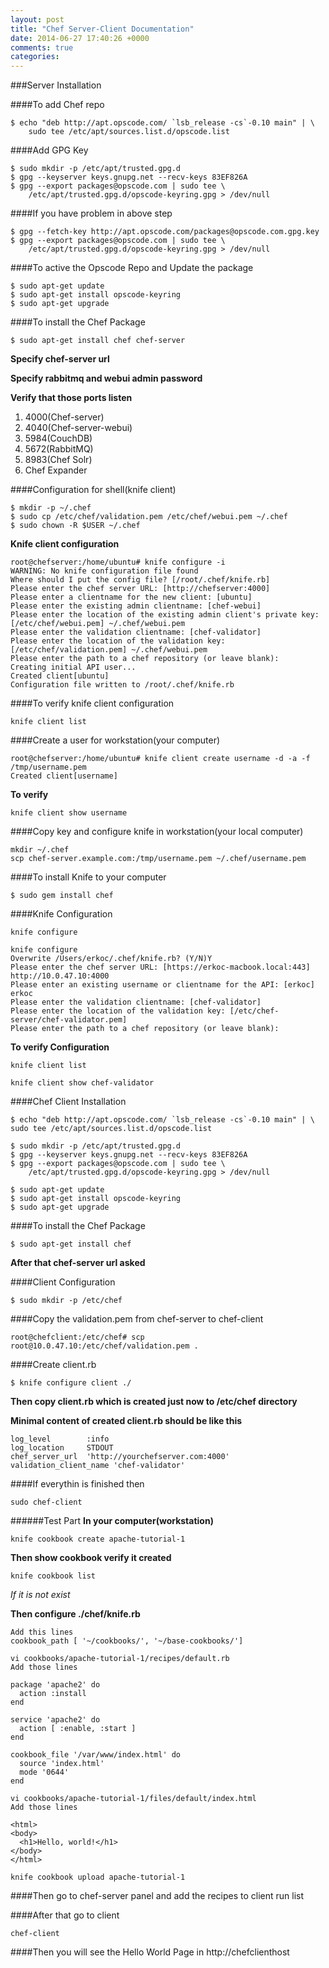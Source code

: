 ```yaml
---
layout: post
title: "Chef Server-Client Documentation"
date: 2014-06-27 17:40:26 +0000
comments: true
categories: 
---
```

###Server Installation

####To add Chef repo
```
$ echo "deb http://apt.opscode.com/ `lsb_release -cs`-0.10 main" | \
    sudo tee /etc/apt/sources.list.d/opscode.list
```
####Add GPG Key
```
$ sudo mkdir -p /etc/apt/trusted.gpg.d
$ gpg --keyserver keys.gnupg.net --recv-keys 83EF826A
$ gpg --export packages@opscode.com | sudo tee \
    /etc/apt/trusted.gpg.d/opscode-keyring.gpg > /dev/null
```

####If you have problem in above step
```
$ gpg --fetch-key http://apt.opscode.com/packages@opscode.com.gpg.key
$ gpg --export packages@opscode.com | sudo tee \
    /etc/apt/trusted.gpg.d/opscode-keyring.gpg > /dev/null
```

####To active the Opscode Repo and Update the package

```
$ sudo apt-get update
$ sudo apt-get install opscode-keyring
$ sudo apt-get upgrade
```
####To install the Chef Package
```
$ sudo apt-get install chef chef-server
```

**Specify chef-server url**

**Specify rabbitmq and webui admin password**

**Verify that those ports listen**

1. 4000(Chef-server)
2. 4040(Chef-server-webui)
3. 5984(CouchDB)
4. 5672(RabbitMQ)
5. 8983(Chef Solr)
6. Chef Expander

####Configuration for shell(knife client)

```
$ mkdir -p ~/.chef
$ sudo cp /etc/chef/validation.pem /etc/chef/webui.pem ~/.chef
$ sudo chown -R $USER ~/.chef
```

**Knife client configuration**

```
root@chefserver:/home/ubuntu# knife configure -i
WARNING: No knife configuration file found
Where should I put the config file? [/root/.chef/knife.rb]
Please enter the chef server URL: [http://chefserver:4000]
Please enter a clientname for the new client: [ubuntu]
Please enter the existing admin clientname: [chef-webui]
Please enter the location of the existing admin client's private key: [/etc/chef/webui.pem] ~/.chef/webui.pem
Please enter the validation clientname: [chef-validator]
Please enter the location of the validation key: [/etc/chef/validation.pem] ~/.chef/webui.pem
Please enter the path to a chef repository (or leave blank):
Creating initial API user...
Created client[ubuntu]
Configuration file written to /root/.chef/knife.rb
```

####To verify knife client configuration

```
knife client list
```

####Create a user for workstation(your computer)
```
root@chefserver:/home/ubuntu# knife client create username -d -a -f /tmp/username.pem
Created client[username]
```

**To verify**

```
knife client show username
```

####Copy key and configure knife in workstation(your local computer)

```
mkdir ~/.chef
scp chef-server.example.com:/tmp/username.pem ~/.chef/username.pem
```

####To install Knife to your computer
```
$ sudo gem install chef
```

####Knife Configuration
```
knife configure
```

```
knife configure
Overwrite /Users/erkoc/.chef/knife.rb? (Y/N)Y
Please enter the chef server URL: [https://erkoc-macbook.local:443] http://10.0.47.10:4000
Please enter an existing username or clientname for the API: [erkoc] erkoc
Please enter the validation clientname: [chef-validator]
Please enter the location of the validation key: [/etc/chef-server/chef-validator.pem]
Please enter the path to a chef repository (or leave blank):
```
**To verify Configuration**

```
knife client list
```

```
knife client show chef-validator
```

####Chef Client Installation
```
$ echo "deb http://apt.opscode.com/ `lsb_release -cs`-0.10 main" | \ sudo tee /etc/apt/sources.list.d/opscode.list
```
```
$ sudo mkdir -p /etc/apt/trusted.gpg.d
$ gpg --keyserver keys.gnupg.net --recv-keys 83EF826A
$ gpg --export packages@opscode.com | sudo tee \
    /etc/apt/trusted.gpg.d/opscode-keyring.gpg > /dev/null
```

```
$ sudo apt-get update
$ sudo apt-get install opscode-keyring
$ sudo apt-get upgrade
```
####To install the Chef Package
```
$ sudo apt-get install chef
```

**After that chef-server url asked**

####Client Configuration

```
$ sudo mkdir -p /etc/chef
```

####Copy the validation.pem from chef-server to chef-client
```
root@chefclient:/etc/chef# scp root@10.0.47.10:/etc/chef/validation.pem .
```

####Create client.rb

```
$ knife configure client ./
```

**Then copy client.rb which is created just now to /etc/chef directory**

**Minimal content of created client.rb should be like this**

```
log_level        :info
log_location     STDOUT
chef_server_url  'http://yourchefserver.com:4000'
validation_client_name 'chef-validator'
```

####If everythin is finished then 

```
sudo chef-client
```

######Test Part
**In your computer(workstation)**

```
knife cookbook create apache-tutorial-1
```
**Then show cookbook verify it created**

```
knife cookbook list
```

*If it is not exist*

**Then configure ./chef/knife.rb**

```
Add this lines
cookbook_path [ '~/cookbooks/', '~/base-cookbooks/']
```

```
vi cookbooks/apache-tutorial-1/recipes/default.rb
Add those lines 

package 'apache2' do
  action :install
end

service 'apache2' do
  action [ :enable, :start ]
end

cookbook_file '/var/www/index.html' do
  source 'index.html'
  mode '0644'
end

```

```
vi cookbooks/apache-tutorial-1/files/default/index.html
Add those lines 

<html>
<body>
  <h1>Hello, world!</h1>
</body>
</html>

```

```
knife cookbook upload apache-tutorial-1
```

####Then go to chef-server panel and add the recipes to client run list

####After that go to client 

```
chef-client
```

####Then you will see the Hello World Page in http://chefclienthost
